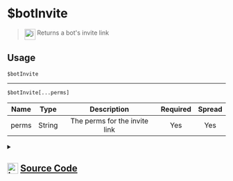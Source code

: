 # $botInvite
> <img align="top" src="https://upload.wikimedia.org/wikipedia/commons/thumb/e/e4/Infobox_info_icon.svg/160px-Infobox_info_icon.svg.png?20150409153300" alt="image" width="25" height="auto"> Returns a bot's invite link
## Usage
```
$botInvite
```
---
```
$botInvite[...perms]
```
| Name | Type | Description | Required | Spread
| :---: | :---: | :---: | :---: | :---: |
perms | String | The perms for the invite link | Yes | Yes
<details>
<summary>
    
## <img align="top" src="https://cdn4.iconfinder.com/data/icons/iconsimple-logotypes/512/github-512.png" alt="image" width="25" height="auto">  [Source Code](https://github.com/tryforge/ForgeScript-V2/blob/main/src/native/botInvite.ts)
    
</summary>
    
```ts
import { OAuth2Scopes, PermissionFlagsBits, PermissionsString } from "discord.js"
import { ArgType, NativeFunction, Return } from "../structures"

export default new NativeFunction({
    name: "$botInvite",
    description: "Returns a bot's invite link",
    brackets: false,
    unwrap: true,
    args: [
        {
            name: "perms",
            description: "The perms for the invite link",
            rest: true,
            type: ArgType.String,
            required: true
        }
    ],
    execute(ctx, [ perms ]) {
        return Return.success(ctx.client.generateInvite({
            scopes: [ OAuth2Scopes.Bot ],
            permissions: perms as PermissionsString[] || [ "Administrator" ]
        }))
    },
})
```
    
</details>